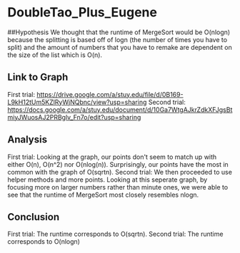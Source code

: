 # DoubleTao_Plus_Eugene

##Hypothesis
We thought that the runtime of MergeSort would be O(nlogn) because the splitting is based off of logn (the number of times you have to split) and the amount of numbers that you have to remake are dependent on the size of the list which is O(n).

## Link to Graph
First trial:
https://drive.google.com/a/stuy.edu/file/d/0B169-L9kH12tUm5KZlRyWjNQbnc/view?usp=sharing
Second trial:
https://docs.google.com/a/stuy.edu/document/d/10Ga7WtgAJkrZdkXFJgsBtmiyJWuosAJ2PRBglv_Fn7o/edit?usp=sharing


## Analysis
First trial:
Looking at the graph, our points don't seem to match up with either O(n), O(n^2) nor O(nlog(n)). Surprisingly, our points have the most in common with the graph of O(sqrtn).
Second trial:
We then proceeded to use helper methods and more points. Looking at this seperate graph, by focusing more on larger numbers rather than minute ones, we were able to see that the runtime of MergeSort most closely resembles nlogn.

## Conclusion
First trial:
The runtime corresponds to O(sqrtn).
Second trial:
The runtime corresponds to O(nlogn)
